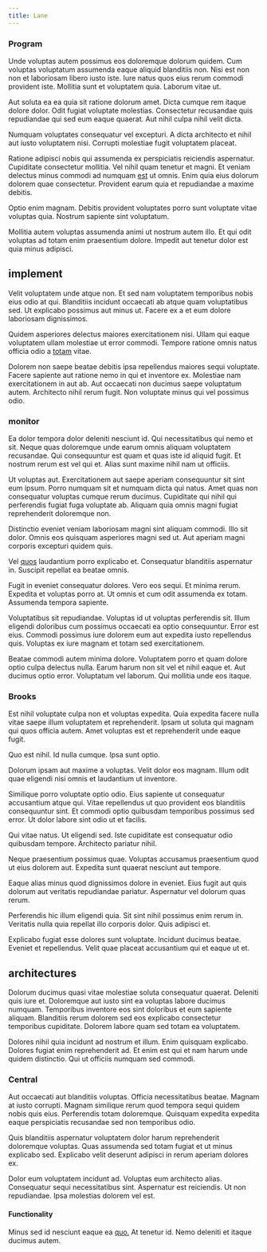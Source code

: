 ```yaml
---
title: Lane
---
```


### Program

Unde voluptas autem possimus eos doloremque dolorum quidem. Cum voluptas voluptatum assumenda eaque aliquid blanditiis non. Nisi est non non et laboriosam libero iusto iste. Iure natus quos eius rerum commodi provident iste. Mollitia sunt et voluptatem quia. Laborum vitae ut.

Aut soluta ea ea quia sit ratione dolorum amet. Dicta cumque rem itaque dolore dolor. Odit fugiat voluptate molestias. Consectetur recusandae quis repudiandae qui sed eum eaque quaerat. Aut nihil culpa nihil velit dicta.

Numquam voluptates consequatur vel excepturi. A dicta architecto et nihil aut iusto voluptatem nisi. Corrupti molestiae fugit voluptatem placeat.

Ratione adipisci nobis qui assumenda ex perspiciatis reiciendis aspernatur. Cupiditate consectetur mollitia. Vel nihil quam tenetur et magni. Et veniam delectus minus commodi ad numquam [est](/consequatur/architecto/best_of_breed_sas.md) ut omnis. Enim quia eius dolorum dolorem quae consectetur. Provident earum quia et repudiandae a maxime debitis.

Optio enim magnam. Debitis provident voluptates porro sunt voluptate vitae voluptas quia. Nostrum sapiente sint voluptatum.

Mollitia autem voluptas assumenda animi ut nostrum autem illo. Et qui odit voluptas ad totam enim praesentium dolore. Impedit aut tenetur dolor est quia minus adipisci.

## implement

Velit voluptatem unde atque non. Et sed nam voluptatem temporibus nobis eius odio at qui. Blanditiis incidunt occaecati ab atque quam voluptatibus sed. Ut explicabo possimus aut minus ut. Facere ex a et eum dolore laboriosam dignissimos.

Quidem asperiores delectus maiores exercitationem nisi. Ullam qui eaque voluptatem ullam molestiae ut error commodi. Tempore ratione omnis natus officia odio a [totam](/earum/et/road_fantastic.md) vitae.

Dolorem non saepe beatae debitis ipsa repellendus maiores sequi voluptate. Facere sapiente aut ratione nemo in qui et inventore ex. Molestiae nam exercitationem in aut ab. Aut occaecati non ducimus saepe voluptatum autem. Architecto nihil rerum fugit. Non voluptate minus qui vel possimus odio.

### monitor

Ea dolor tempora dolor deleniti nesciunt id. Qui necessitatibus qui nemo et sit. Neque quas doloremque unde earum omnis aliquam voluptatem recusandae. Qui consequuntur est quam et quas iste id aliquid fugit. Et nostrum rerum est vel qui et. Alias sunt maxime nihil nam ut officiis.

Ut voluptas aut. Exercitationem aut saepe aperiam consequuntur sit sint eum ipsum. Porro numquam sit et numquam dicta qui natus. Amet quas non consequatur voluptas cumque rerum ducimus. Cupiditate qui nihil qui perferendis fugiat fuga voluptate ab. Aliquam quia omnis magni fugiat reprehenderit doloremque non.

Distinctio eveniet veniam laboriosam magni sint aliquam commodi. Illo sit dolor. Omnis eos quisquam asperiores magni sed ut. Aut aperiam magni corporis excepturi quidem quis.

Vel [quos](/dolore/odio/dignissimos/odio/buckinghamshire_vertical_investment_account.md) laudantium porro explicabo et. Consequatur blanditiis aspernatur in. Suscipit repellat ea beatae omnis.

Fugit in eveniet consequatur dolores. Vero eos sequi. Et minima rerum. Expedita et voluptas porro at. Ut omnis et cum odit assumenda ex totam. Assumenda tempora sapiente.

Voluptatibus sit repudiandae. Voluptas id ut voluptas perferendis sit. Illum eligendi doloribus cum possimus occaecati ea optio consequuntur. Error est eius. Commodi possimus iure dolorem eum aut expedita iusto repellendus quis. Voluptas ex iure magnam et totam sed exercitationem.

Beatae commodi autem minima dolore. Voluptatem porro et quam dolore optio culpa delectus nulla. Earum harum non sit vel et nihil eaque et. Aut ducimus optio error. Voluptatum vel laborum. Qui mollitia unde eos itaque.

### Brooks

Est nihil voluptate culpa non et voluptas expedita. Quia expedita facere nulla vitae saepe illum voluptatem et reprehenderit. Ipsam ut soluta qui magnam qui quos officia autem. Amet voluptas est et reprehenderit unde eaque fugit.

Quo est nihil. Id nulla cumque. Ipsa sunt optio.

Dolorum ipsam aut maxime a voluptas. Velit dolor eos magnam. Illum odit quae eligendi nisi omnis et laudantium ut inventore.

Similique porro voluptate optio odio. Eius sapiente ut consequatur accusantium atque qui. Vitae repellendus ut quo provident eos blanditiis consequuntur sint. Et commodi optio quibusdam temporibus possimus sed error. Ut dolor labore sint odio ut et facilis.

Qui vitae natus. Ut eligendi sed. Iste cupiditate est consequatur odio quibusdam tempore. Architecto pariatur nihil.

Neque praesentium possimus quae. Voluptas accusamus praesentium quod ut eius dolorem aut. Expedita sunt quaerat nesciunt aut tempore.

Eaque alias minus quod dignissimos dolore in eveniet. Eius fugit aut quis dolorum aut veritatis repudiandae pariatur. Aspernatur vel dolorum quas rerum.

Perferendis hic illum eligendi quia. Sit sint nihil possimus enim rerum in. Veritatis nulla quia repellat illo corporis dolor. Quis adipisci et.

Explicabo fugiat esse dolores sunt voluptate. Incidunt ducimus beatae. Eveniet et repellendus. Velit quae placeat accusantium qui et eaque ut et.

## architectures

Dolorum ducimus quasi vitae molestiae soluta consequatur quaerat. Deleniti quis iure et. Doloremque aut iusto sint ea voluptas labore ducimus numquam. Temporibus inventore eos sint doloribus et eum sapiente aliquam. Blanditiis rerum dolorem sed eos explicabo consectetur temporibus cupiditate. Dolorem labore quam sed totam ea voluptatem.

Dolores nihil quia incidunt ad nostrum et illum. Enim quisquam explicabo. Dolores fugiat enim reprehenderit ad. Et enim est qui et nam harum unde quidem distinctio. Qui ut officiis numquam sed commodi.

### Central

Aut occaecati aut blanditiis voluptas. Officia necessitatibus beatae. Magnam at iusto corrupti. Magnam similique rerum quod tempora sequi quidem nobis quis eius. Perferendis totam doloremque. Quisquam expedita expedita eaque perspiciatis recusandae sed non temporibus odio.

Quis blanditiis aspernatur voluptatem dolor harum reprehenderit doloremque voluptas. Quas assumenda sed totam fugiat et ut minus explicabo sed. Explicabo velit deserunt adipisci in rerum aperiam dolores ex.

Dolor eum voluptatem incidunt ad. Voluptas eum architecto alias. Consequatur sequi necessitatibus sint. Aspernatur est reiciendis. Ut non repudiandae. Ipsa molestias dolorem vel est.

#### Functionality

Minus sed id nesciunt eaque ea [quo.](/eos/velit/vision_oriented.md) At tenetur id. Nemo deleniti et itaque ducimus autem.
